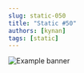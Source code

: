 ```yaml
---
slug: static-050
title: "Static #50"
authors: [kynan]
tags: [static]
---
```


![Example banner](/img/stories/static_new/050.png)
